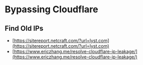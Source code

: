 # Bypassing Cloudflare

## Find Old IPs

* [https://sitereport.netcraft.com/?url=lyst.com](https://sitereport.netcraft.com/?url=lyst.com)
* [https://www.ericzhang.me/resolve-cloudflare-ip-leakage/](https://www.ericzhang.me/resolve-cloudflare-ip-leakage/)


